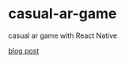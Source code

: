# casual-ar-game

casual ar game with React Native

[blog post](https://medium.com/@VladimirNovick/building-casual-ar-games-with-react-native-194e584d6922)
